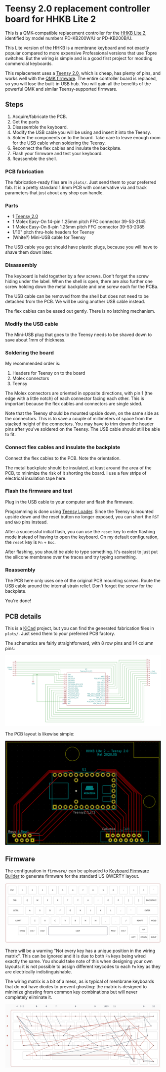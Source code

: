 # Teensy 2.0 replacement controller board for HHKB Lite 2

This is a QMK-compatible replacement controller for the [HHKB Lite
2](https://deskthority.net/wiki/HHKB_Lite), identified by model
numbers PD-KB200W/U or PD-KB200B/U.

This Lite version of the HHKB is a membrane keyboard and not exactly
popular compared to more expensive Professional versions that use
Topre switches. But the wiring is simple and is a good first project
for modding commercial keyboards.

This replacement uses a [Teensy
2.0](https://www.pjrc.com/store/teensy.html), which is cheap, has
plenty of pins, and works well with the [QMK
firmware](https://qmk.fm/). The entire controller board is replaced,
so you will lose the built-in USB hub. You will gain all the benefits
of the powerful QMK and similar Teensy-supported firmware.

## Steps

1. Acquire/fabricate the PCB.
2. Get the parts
3. Disassemble the keyboard.
4. Modify the USB cable you will be using and insert it into the Teensy.
5. Solder the components on to the board. Take care to leave enough
   room for the USB cable when soldering the Teensy.
6. Reconnect the flex cables and insulate the backplate.
7. Flash your firmware and test your keyboard.
8. Reassemble the shell.

### PCB fabrication

The fabrication-ready files are in `plots/`. Just send them to your
preferred fab. It is a pretty standard 1.6mm PCB with conservative via
and track parameters that just about any shop can handle.

### Parts

* 1 [Teensy 2.0](https://www.pjrc.com/store/teensy.html)
* 1 Molex Easy-On 14-pin 1.25mm pitch FFC connector 39-53-2145
* 1 Molex Easy-On 8-pin 1.25mm pitch FFC connector 39-53-2085
* 1/10" pitch thru-hole headers for Teensy
* (White?) Mini-USB cable for Teensy

The USB cable you get should have plastic plugs, because you will have
to shave them down later.

### Disassembly

The keyboard is held together by a few screws. Don't forget the screw
hiding under the label. When the shell is open, there are also further
one screw holding down the metal backplate and one screw each for
the PCBa.

The USB cable can be removed from the shell but does not need to be
detached from the PCB. We will be using another USB cable instead.

The flex cables can be eased out gently. There is no latching
mechanism.

### Modify the USB cable

The Mini-USB plug that goes to the Teensy needs to be shaved down to
save about 1mm of thickness.

### Soldering the board

My recommended order is:
1. Headers for Teensy on to the board
2. Molex connectors
3. Teensy

The Molex connectors are oriented in opposite directions, with pin 1
(the edge with a little notch) of each connector facing each
other. This is important because the flex cables and connectors are
single sided.

Note that the Teensy should be mounted upside down, on the same side
as the connectors. This is to save a couple of millimeters of space
from the stacked height of the connectors. You may have to trim down
the header pins after you've soldered on the Teensy. The USB cable
should still be able to fit.

### Connect flex cables and insulate the backplate

Connect the flex cables to the PCB. Note the orientation.

The metal backplate should be insulated, at least around the area of
the PCB, to minimize the risk of it shorting the board. I use a few
strips of electrical insulation tape here.

### Flash the firmware and test

Plug in the USB cable to your computer and flash the firmware.

Programming is done using [Teensy
Loader](https://www.pjrc.com/teensy/loader.html). Since the Teensy is
mounted upside down and the reset button no longer exposed, you can
short the `RST` and `GND` pins instead.

After a successful initial flash, you can use the `reset` key to enter
flashing mode instead of having to open the keyboard. On my default
configuration, the `reset` key is `Fn` + `Esc`.

After flashing, you should be able to type something. It's easiest to
just put the silicone membrane over the traces and try typing
something.

### Reassembly

The PCB here only uses one of the original PCB mounting screws. Route
the USB cable around the internal strain relief. Don't forget the
screw for the backplate.

You're done!

## PCB details

This is a [KiCad](https://kicad-pcb.org/) project, but you can find
the generated fabrication files in `plots/`. Just send them to your
preferred PCB factory.

The schematics are fairly straightforward, with 8 row pins and 14
column pins:

![Schematic](images/schematic.png)

The PCB layout is likewise simple:

![PCB](images/pcb.png)


## Firmware

The configuration in `firmware/` can be uploaded to [Keyboard Firmware
Builder](https://kbfirmware.com/) to generate firmware for the
standard US QWERTY layout.

![QWERTY keymap](images/keymap.png)

There will be a warning "Not every key has a unique position in the
wiring matrix". This can be ignored and it is due to both `Fn` keys
being wired exactly the same. You should take note of this when
designing your own layouts: it is not possible to assign different
keycodes to each `Fn` key as they are electrically indistinguishable.

The wiring matrix is a bit of a mess, as is typical of membrane
keyboards that do not have diodes to prevent ghosting: the matrix is
designed to minimize ghosting from common key combinations but will
never completely eliminate it.

![Wiring matrix](images/wiring.png)
